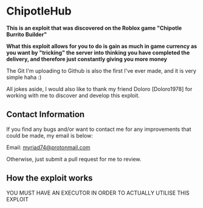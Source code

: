 # ChipotleHub
**This is an exploit that was discovered on the Roblox game "Chipotle Burrito Builder"**

**What this exploit allows for you to do is gain as much in game currency as you want by "tricking" the server into thinking you have completed the delivery, and therefore just constantly giving you more money**


The Git I'm uploading to Github is also the first I've ever made, and it is very simple haha :)

All jokes aside, I would also like to thank my friend Doloro [Doloro1978] for working with me to discover and develop this exploit.

## Contact Information

If you find any bugs and/or want to contact me for any improvements that could be made, my email is below:

Email:  myriad74@protonmail.com

Otherwise, just submit a pull request for me to review.

## How the exploit works

YOU MUST HAVE AN EXECUTOR IN ORDER TO ACTUALLY UTILISE THIS EXPLOIT
